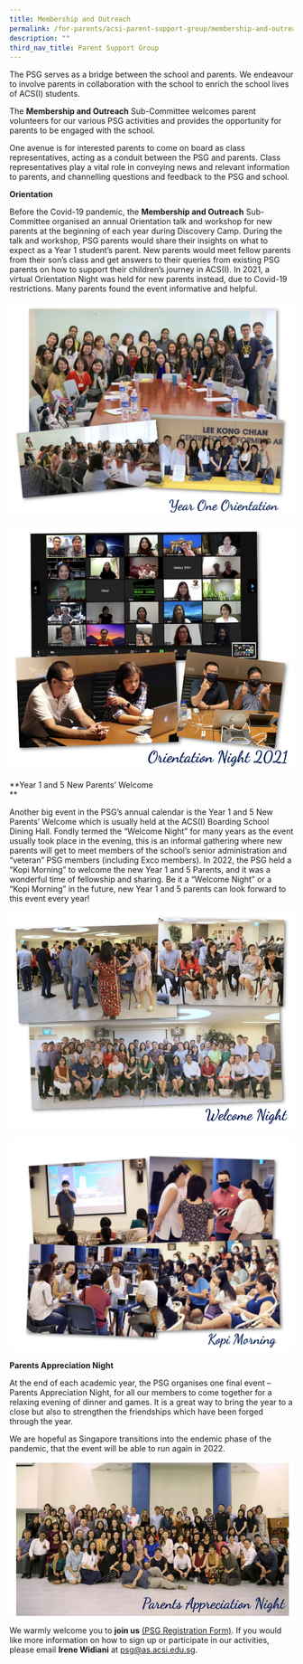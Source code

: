 ```yaml
---
title: Membership and Outreach
permalink: /for-parents/acsi-parent-support-group/membership-and-outreach/
description: ""
third_nav_title: Parent Support Group
---
```

The PSG serves as a bridge between the school and parents. We endeavour to involve parents in collaboration with the school to enrich the school lives of ACS(I) students.

The **Membership and Outreach** Sub-Committee welcomes parent volunteers for our various PSG activities and provides the opportunity for parents to be engaged with the school.

One avenue is for interested parents to come on board as class representatives, acting as a conduit between the PSG and parents. Class representatives play a vital role in conveying news and relevant information to parents, and channelling questions and feedback to the PSG and school.

**Orientation**

Before the Covid-19 pandemic, the **Membership and Outreach** Sub-Committee organised an annual Orientation talk and workshop for new parents at the beginning of each year during Discovery Camp. During the talk and workshop, PSG parents would share their insights on what to expect as a Year 1 student’s parent. New parents would meet fellow parents from their son’s class and get answers to their queries from existing PSG parents on how to support their children’s journey in ACS(I). In 2021, a virtual Orientation Night was held for new parents instead, due to Covid-19 restrictions. Many parents found the event informative and helpful.

![](/images/1-Year-One-Orientation.jpg)

![](/images/2-Orientation-Night-2021.jpg)

**Year 1 and 5 New Parents’ Welcome  
**

Another big event in the PSG’s annual calendar is the Year 1 and 5 New Parents’ Welcome which is usually held at the ACS(I) Boarding School Dining Hall. Fondly termed the “Welcome Night” for many years as the event usually took place in the evening, this is an informal gathering where new parents will get to meet members of the school’s senior administration and “veteran” PSG members (including Exco members). In 2022, the PSG held a “Kopi Morning” to welcome the new Year 1 and 5 Parents, and it was a wonderful time of fellowship and sharing. Be it a “Welcome Night” or a “Kopi Morning” in the future, new Year 1 and 5 parents can look forward to this event every year!

![](/images/3-Welcome-Night.jpg)

![](/images/Kopi-Morning-2022.jpg)

**Parents Appreciation Night**

At the end of each academic year, the PSG organises one final event – Parents Appreciation Night, for all our members to come together for a relaxing evening of dinner and games. It is a great way to bring the year to a close but also to strengthen the friendships which have been forged through the year.

We are hopeful as Singapore transitions into the endemic phase of the pandemic, that the event will be able to run again in 2022.

![](/images/4-Parents-Appreciation-Night.jpg)

We warmly welcome you to **join us** [(PSG Registration Form)](https://forms.office.com/Pages/ResponsePage.aspx?id=3hIvO1RNC0mQj9wmuRJE3Jsik5SMRopNiMQw7sSQ4y1URDQ0VlIxOVlJQUM0R0FKS0lTWDVUVE9NSi4u). If you would like more information on how to sign up or participate in our activities, please email **Irene Widiani** at [psg@as.acsi.edu.sg](mailto:psg@as.acsi.edu.sg).